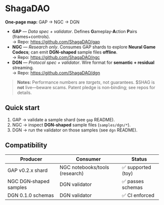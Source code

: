 # ShagaDAO

**One‑page map:** GAP → NGC → DGN

- **GAP** — _Data spec + validator_. Defines **G**ameplay‑**A**ction **P**airs (frames+controls).  
  → Repo: https://github.com/ShagaDAO/gap
- **NGC** — _Research only_. Consumes GAP shards to explore **Neural Game Codecs**; can emit **DGN‑shaped** sample files **offline**.  
  → Repo: https://github.com/ShagaDAO/ngc
- **DGN** — _Protocol spec + validator_. Wire format for **semantic + residual** streaming.  
  → Repo: https://github.com/ShagaDAO/dgn

> **Notes:** Performance numbers are *targets*, not guarantees. $SHAG is **not** live—beware scams. Patent pledge is non‑binding; see repos for details.

## Quick start
1. GAP → validate a sample shard (see `gap` README).
2. NGC → inspect **DGN‑shaped** sample files (`samples/dgn/*`).
3. DGN → run the validator on those samples (see `dgn` README).

## Compatibility
| Producer | Consumer | Status |
|---|---|---|
| GAP v0.2.x shard | NGC notebooks/tools (research) | ✅ supported (toy) |
| NGC DGN‑shaped samples | DGN validator | ✅ passes schemas |
| DGN 0.1.0 schemas | DGN validator | ✅ CI enforced | 